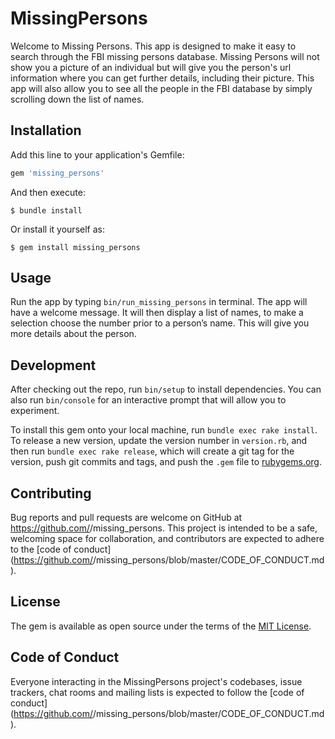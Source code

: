 # MissingPersons

Welcome to Missing Persons. This app is designed to make it easy to search through the FBI missing persons database. Missing Persons will not show you a picture of an individual but will give you the person's url information where you can get further details, including their picture. This app will also allow you to see all the people in the FBI database by simply scrolling down the list of names.

## Installation

Add this line to your application's Gemfile:

```ruby
gem 'missing_persons'
```

And then execute:

    $ bundle install

Or install it yourself as:

    $ gem install missing_persons

## Usage

Run the app by typing `bin/run_missing_persons` in terminal. The app will have a welcome message. It will then display a list of names, to make a selection choose the number prior to a person’s name. This will give you more details about the person. 

## Development

After checking out the repo, run `bin/setup` to install dependencies. You can also run `bin/console` for an interactive prompt that will allow you to experiment.

To install this gem onto your local machine, run `bundle exec rake install`. To release a new version, update the version number in `version.rb`, and then run `bundle exec rake release`, which will create a git tag for the version, push git commits and tags, and push the `.gem` file to [rubygems.org](https://rubygems.org).

## Contributing

Bug reports and pull requests are welcome on GitHub at https://github.com/<github username>/missing_persons. This project is intended to be a safe, welcoming space for collaboration, and contributors are expected to adhere to the [code of conduct](https://github.com/<github username>/missing_persons/blob/master/CODE_OF_CONDUCT.md).


## License

The gem is available as open source under the terms of the [MIT License](https://opensource.org/licenses/MIT).

## Code of Conduct

Everyone interacting in the MissingPersons project's codebases, issue trackers, chat rooms and mailing lists is expected to follow the [code of conduct](https://github.com/<github username>/missing_persons/blob/master/CODE_OF_CONDUCT.md).

